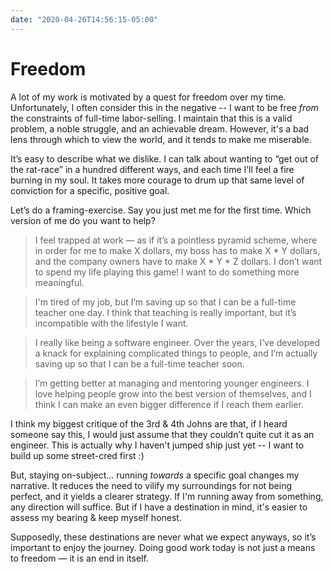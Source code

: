 ```yaml
---
date: "2020-04-26T14:56:15-05:00"
---
```


# Freedom

A lot of my work is motivated by a quest for freedom over my time. Unfortunately, I often consider this in the negative -- I want to be free _from_ the constraints of full-time labor-selling. I maintain that this is a valid problem, a noble struggle, and an achievable dream. However, it's a bad lens through which to view the world, and it tends to make me miserable.

It’s easy to describe what we dislike. I can talk about wanting to “get out of the rat-race” in a hundred different ways, and each time I’ll feel a fire burning in my soul. It takes more courage to drum up that same level of conviction for a specific, positive goal.

Let’s do a framing-exercise. Say you just met me for the first time. Which version of me do you want to help?

> I feel trapped at work — as if it’s a pointless pyramid scheme, where in order for me to make X dollars, my boss has to make X \* Y dollars, and the company owners have to make X \* Y \* Z dollars. I don’t want to spend my life playing this game! I want to do something more meaningful.

> I'm tired of my job, but I’m saving up so that I can be a full-time teacher one day. I think that teaching is really important, but it’s incompatible with the lifestyle I want.

> I really like being a software engineer. Over the years, I’ve developed a knack for explaining complicated things to people, and I’m actually saving up so that I can be a full-time teacher soon.

> I’m getting better at managing and mentoring younger engineers. I love helping people grow into the best version of themselves, and I think I can make an even bigger difference if I reach them earlier.

I think my biggest critique of the 3rd & 4th Johns are that, if I heard someone say this, I would just assume that they couldn’t quite cut it as an engineer. This is actually why I haven't jumped ship just yet -- I want to build up some street-cred first :)

But, staying on-subject… running _towards_ a specific goal changes my narrative. It reduces the need to vilify my surroundings for not being perfect, and it yields a clearer strategy. If I'm running away from something, any direction will suffice. But if I have a destination in mind, it's easier to assess my bearing & keep myself honest.

Supposedly, these destinations are never what we expect anyways, so it’s important to enjoy the journey. Doing good work today is not just a means to freedom — it is an end in itself.
